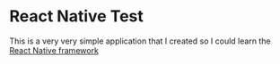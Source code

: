 # React Native Test

This is a very very simple application that I created so I could learn the [React Native framework](https://facebook.github.io/react-native/)
